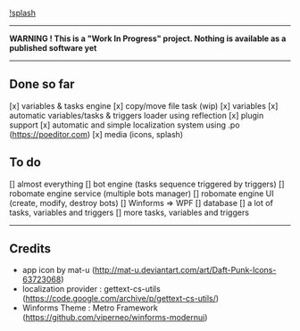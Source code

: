 [!splash](https://github.com/rlcx/robomate/blob/master/media/splash.png)

---

**WARNING ! This is a "Work In Progress" project. Nothing is available as a published software yet**

---

## Done so far
[x] variables & tasks engine
[x] copy/move file task (wip)
[x] variables
[x] automatic variables/tasks & triggers loader using reflection
[x] plugin support
[x] automatic and simple localization system using .po (https://poeditor.com)
[x] media (icons, splash)

## To do
[] almost everything
[] bot engine (tasks sequence triggered by triggers)
[] robomate engine service (multiple bots manager)
[] robomate engine UI (create, modify, destroy bots)
[] Winforms => WPF
[] database
[] a lot of tasks, variables and triggers
[] more tasks, variables and triggers

---

## Credits
* app icon by mat-u (http://mat-u.deviantart.com/art/Daft-Punk-Icons-63723068)
* localization provider : gettext-cs-utils (https://code.google.com/archive/p/gettext-cs-utils/)
* Winforms Theme : Metro Framework (https://github.com/viperneo/winforms-modernui)